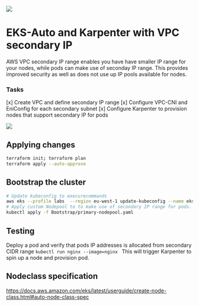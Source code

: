 [<img src="https://vettom-images.s3.eu-west-1.amazonaws.com/logo/vettom-banner.jpg">](https://vettom.pages.dev/)

# EKS-Auto and Karpenter with VPC secondary IP
AWS VPC secondary IP range enables you have have smaller IP range for your nodes, while pods can make use of seconday IP range. This provides improved security as well as does not use up IP pools available for nodes.

### Tasks
[x] Create VPC and define secondary IP range
[x] Configure VPC-CNI and EniConfig for each secondary subnet
[x] Configure Karpenter to provision nodes that support secondary IP for pods

[<img src="https://vettom-images.s3.eu-west-1.amazonaws.com/aws/vpc-secondary-ip.jpg">](https://vettom.pages.dev/)

## Applying changes
```bash
terraform init; terraform plan
terraform apply --auto-approve
```

## Bootstrap the cluster
```bash
# Update kubeconfig to execurecommands
aws eks --profile labs  --region eu-west-1 update-kubeconfig --name eks-auto-demo
# Apply custom Nodepool to to make use of secondary IP range for pods.
kubectl apply -f Bootstrap/primary-nodepool.yaml
```
## Testing
Deploy a pod and verify that pods IP addresses is allocated from secondary CIDR range
`kubectl run nginx --image=nginx `
This will trigger Karpenter to spin up a node and provision pod.

## Nodeclass specification
https://docs.aws.amazon.com/eks/latest/userguide/create-node-class.html#auto-node-class-spec
